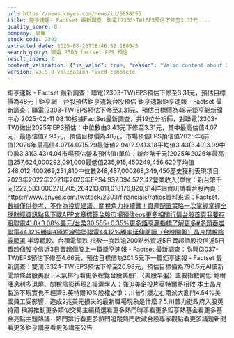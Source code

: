 ```yaml
---
url: https://news.cnyes.com/news/id/5858355
title: 鉅亨速報- Factset 最新調查：聯電(2303-TW)EPS預估下修至3.31元 ...
quality_score: 8
company: 聯電
stock_code: 2303
extracted_date: 2025-08-26T18:46:52.180045
search_query: 聯電 2303 factset EPS 預估
result_index: 2
content_validation: {"is_valid": true, "reason": "Valid content about 2303"}
version: v3.5.0-validation-fixed-complete
---
```


鉅亨速報 - Factset 最新調查：聯電(2303-TW)EPS預估下修至3.31元，預估目標價為48元 | 鉅亨網 - 台股預估‌‌鉅亨速報台股預估 鉅亨速報鉅亨速報 - Factset 最新調查：聯電(2303-TW)EPS預估下修至3.31元，預估目標價為48元鉅亨網新聞中心 2025-02-11 08:10‌根據FactSet最新調查，共19位分析師，對聯電(2303-TW)做出2025年EPS預估：中位數由3.43元下修至3.31元，其中最高估值4.07元，最低估值2.94元，預估目標價為48元。市場預估EPS預估值2025年(前值)2026年最高值4.07(4.07)5.29最低值2.94(2.94)3.18平均值3.43(3.49)3.99中位數3.31(3.43)4.04市場預估營收‌預估值(單位：新台幣千元)2025年2026年最高值257,624,000292,091,000最低值235,915,450249,456,620平均值248,012,400269,231,810中位數248,487,000268,349,450歷史獲利表現項目2023年2022年2021年2020年EPS4.937.094.572.42營業收入(單位：新台幣千元)222,533,000278,705,264213,011,018176,820,914詳細資訊請看台股內頁：https://www.cnyes.com/twstock/2303/financials/ratios資料來源：Factset，數據僅供參考，不作為投資建議。關稅角力持續戰！資產配置策略一次掌握掌握全球財經資訊點我下載APP文章標籤台股市場預估eps更多相關行情台股首頁我要存股聯電41.8+3.08%美元/台幣30.555+0.35%更多鉅亨贏指標了解更多#多頭吞噬聯電44.12%勝率#極短線強勢聯電44.12%勝率延伸閱讀〈台股開盤〉晶片關稅陰霾籠罩 半導體股、台積電領跌 指數一度跌逾200點外資近5日賣超個股投信近5日賣超個股投信近3日賣超個股‌上一篇鉅亨速報 - Factset 最新調查：欣興(3037-TW)EPS預估下修至4.66元，預估目標價為201.5元下一篇鉅亨速報 - Factset 最新調查：雙鴻(3324-TW)EPS預估下修至20.98元，預估目標價為790.5元‌‌AI讀新聞頭條台股美股...人氣排行看更多總覽台股美股1.〈美股早盤〉主要指數開低 鮑爾降息利多退燒、關稅陰影再現2.經濟學人：強迫美企投片英特爾將招敗 本土晶片製造不現實也不經濟3.英特爾10%股權之爭：川普引爆左右兩派大亂鬥4.54%美國員工受影響、造成2兆美元損失的最新職場現象是什麼？5.川普力挺政府入股英特爾 稱將推動更多類似交易‌主編精選看更多‌熱門時事看更多‌‌‌‌‌‌‌‌‌‌‌‌‌‌‌‌‌鉅亨熱基金看更多基金亮點主題熱議‌‌‌‌--‌‌‌‌熱門排行看更多熱門追蹤熱門收藏‌‌‌‌‌‌‌‌‌台股專家觀點看更多議題新聞看更多鉅亨講座看更多講座公告‌‌‌‌‌‌‌‌